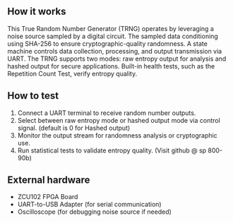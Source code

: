 <!---
This file is used to generate your project datasheet. Please fill in the information below and delete any unused
sections.

You can also include images in this folder and reference them in the markdown. Each image must be less than
512 kb in size, and the combined size of all images must be less than 1 MB.
-->

## How it works

This True Random Number Generator (TRNG) operates by leveraging a noise source sampled by a digital circuit. The sampled data conditioning using SHA-256 to ensure cryptographic-quality randomness. A state machine controls data collection, processing, and output transmission via UART. The TRNG supports two modes: raw entropy output for analysis and hashed output for secure applications. Built-in health tests, such as the Repetition Count Test, verify entropy quality.

## How to test

1. Connect a UART terminal to receive random number outputs.
2. Select between raw entropy mode or hashed output mode via control signal. (default is 0 for Hashed output)
3. Monitor the output stream for randomness analysis or cryptographic use.
4. Run statistical tests to validate entropy quality. (Visit github @ sp 800-90b)

## External hardware

- ZCU102 FPGA Board
- UART-to-USB Adapter (for serial communication)
- Oscilloscope (for debugging noise source if needed)

